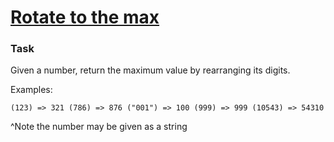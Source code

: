 # [Rotate to the max](https://www.codewars.com/kata/579fa665bb9944f9340005d2) #

### Task ###

Given a number, return the maximum value by rearranging its digits.

Examples:

    (123) => 321 (786) => 876 ("001") => 100 (999) => 999 (10543) => 54310

^Note the number may be given as a string

